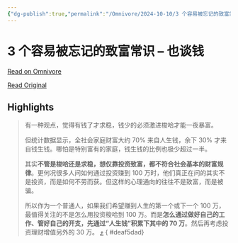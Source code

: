 ```yaml
---
{"dg-publish":true,"permalink":"/Omnivore/2024-10-10/3 个容易被忘记的致富常识 – 也谈钱/"}
---
```



# 3 个容易被忘记的致富常识 – 也谈钱

[Read on Omnivore](https://omnivore.app/me/3-19273f7a253)

[Read Original](https://yetanmoney.com/three-common-senses/)

## Highlights

> 有一种观点，觉得有钱了才求稳，钱少的必须激进梭哈才能一夜暴富。
>
> 但统计数据显示，全社会家庭财富大约 70% 来自人生钱，余下 30% 才来自钱生钱。哪怕是特别富有的家庭，钱生钱的比例也极少超过一半。
>
> 其实**不管是梭哈还是求稳，想仅靠投资致富，都不符合社会基本的财富规律**。更何况很多人问如何通过投资赚到 100 万时，他们真正在问的其实不是投资，而是如何不劳而获。但这样的心理通向的往往不是致富，而是被骗。
>
> 所以作为一个普通人，如果我们希望赚到人生的第一个或下一个 100 万，最值得关注的不是怎么用投资梭哈到 100 万。而是**怎么通过做好自己的工作、管好自己的开支，先通过“人生钱”积累下其中的 70 万**。然后再考虑投资理财增值另外的 30 万。 [⤴️](https://omnivore.app/me/3-19273f7a253#deaf5dad-c56d-42fe-8d38-c8f3e5169448) 
{ #deaf5dad}

